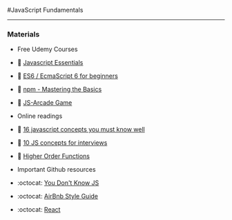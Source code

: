#JavaScript Fundamentals

---

### Materials
* Free Udemy Courses  
* :movie_camera: [Javascript Essentials][Javascript-Essentials]
* :movie_camera: [ES6 / EcmaScript 6 for beginners][es6-for-beginners]
* :movie_camera: [npm - Mastering the Basics][npm-basics]
* :movie_camera: [JS-Arcade Game][JS-Arcade]

* Online readings
* :book: [16 javascript concepts you must know well][16-javascript-concepts-you-must-know-well]
* :book: [10 JS concepts for interviews][10-JS-Concepts-for-interviews]
* :book: [Higher Order Functions][higher-order]


* Important Github resources
* :octocat: [You Don't Know JS][You-Dont-Know-JS]
* :octocat: [AirBnb Style Guide][Airbnb-Style-guide]
* :octocat: [React][react]

<!--
* :book: [Closures and Scope][closures] (10 min)
* :book: [`this` and that][this-and-that] (10 min)
* :book: [ES6 Arrow Functions][fat-arrows] (15 min) -->

[Javascript-Essentials]: https://www.udemy.com/javascript-essentials/
[es6-for-beginners]: https://www.udemy.com/es6-ecmascript-6-for-beginners/
[npm-basics]: https://www.udemy.com/npm-mastering-the-basics/
[JS-Arcade]: https://www.udemy.com/code-your-first-game/
[16-javascript-concepts-you-must-know-well]: http://javascriptissexy.com/16-javascript-concepts-you-must-know-well/
[10-JS-Concepts-for-interviews]: https://codeburst.io/10-javascript-concepts-you-need-to-know-for-interviews-136df65ecce
[You-Dont-Know-JS]: https://github.com/getify/You-Dont-Know-JS
[higher-order]: https://medium.freecodecamp.org/higher-order-functions-in-javascript-d9101f9cf528
[Airbnb-Style-guide]: https://github.com/airbnb/javascript
[react]: https://github.com/facebook/react
